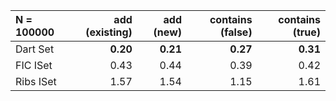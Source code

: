 | N = 100000 | add (existing) | add (new) | contains (false) | contains (true) |
| :--- | ---: | ---: | ---: | ---: |
| Dart Set | **0.20** | **0.21** | **0.27** | **0.31** |
| FIC ISet | 0.43 | 0.44 | 0.39 | 0.42 |
| Ribs ISet | 1.57 | 1.54 | 1.15 | 1.61 |
